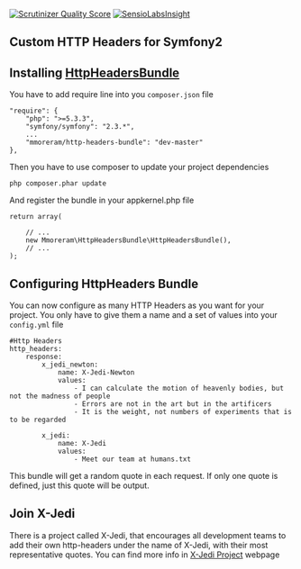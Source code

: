 [![Scrutinizer Quality Score](https://scrutinizer-ci.com/g/mmoreram/HTTPHeadersBundle/badges/quality-score.png?s=fc68c628777bd22df39e2c48f26b6c2c8bc35ad3)](https://scrutinizer-ci.com/g/mmoreram/HTTPHeadersBundle/)
[![SensioLabsInsight](https://insight.sensiolabs.com/projects/4f00d680-a9c4-48e1-b887-f967fdf6335c/mini.png)](https://insight.sensiolabs.com/projects/4f00d680-a9c4-48e1-b887-f967fdf6335c)

Custom HTTP Headers for Symfony2
-----

## Installing [HttpHeadersBundle](https://github.com/mmoreram/http-headers-bundle)
You have to add require line into you `composer.json` file

    "require": {
        "php": ">=5.3.3",
        "symfony/symfony": "2.3.*",
        ...
        "mmoreram/http-headers-bundle": "dev-master"
    },

Then you have to use composer to update your project dependencies

    php composer.phar update

And register the bundle in your appkernel.php file

    return array(

        // ...
        new Mmoreram\HttpHeadersBundle\HttpHeadersBundle(),
        // ...
    );

## Configuring HttpHeaders Bundle
You can now configure as many HTTP Headers as you want for your project. You only have to give them a name and a set of values into your `config.yml` file


    #Http Headers
    http_headers:
        response:
            x_jedi_newton:
                name: X-Jedi-Newton
                values:
                    - I can calculate the motion of heavenly bodies, but not the madness of people
                    - Errors are not in the art but in the artificers
                    - It is the weight, not numbers of experiments that is to be regarded

            x_jedi:
                name: X-Jedi
                values:
                    - Meet our team at humans.txt

This bundle will get a random quote in each request. If only one quote is defined, just this quote will be output.

## Join X-Jedi
There is a project called X-Jedi, that encourages all development teams to add their own http-headers under the name of X-Jedi, with their most representative quotes. You can find more info in [X-Jedi Project](http://xjedi.org) webpage
